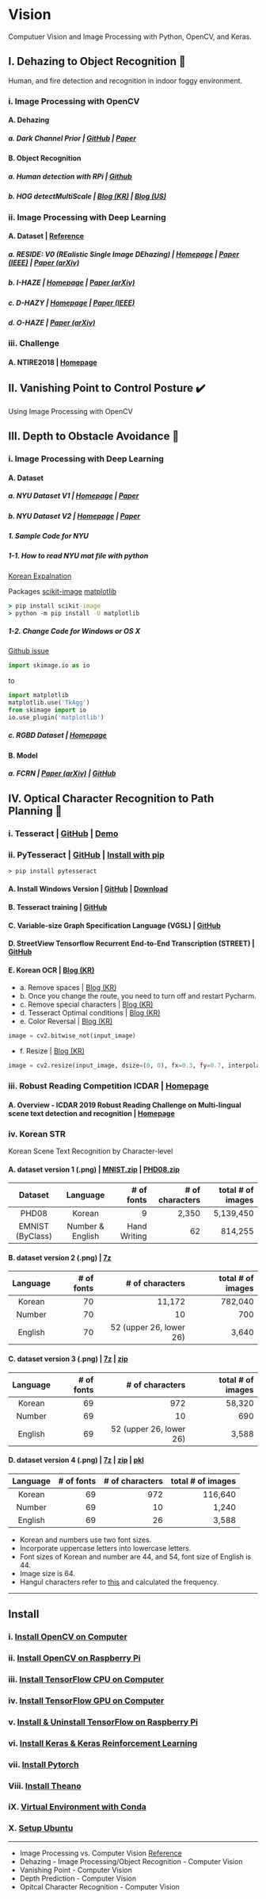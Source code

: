 # Vision
Computuer Vision and Image Processing with Python, OpenCV, and Keras.

## I. Dehazing to Object Recognition :construction:
Human, and fire detection and recognition in indoor foggy environment.

### i. Image Processing with OpenCV
#### A. Dehazing
##### a. Dark Channel Prior | [GitHub](https://github.com/anhenghuang/dehaze) | [Paper](http://www.robots.ox.ac.uk/~vgg/rg/papers/hazeremoval.pdf)

#### B. Object Recognition
##### a. Human detection with RPi | [Github](https://github.com/OmalPerera/Human-detection-system-with-raspberry-Pi/blob/master/pi_surveillance.py)
##### b. HOG detectMultiScale | [Blog (KR)](http://hamait.tistory.com/509) | [Blog (US)](https://www.pyimagesearch.com/2015/11/16/hog-detectmultiscale-parameters-explained/)

### ii. Image Processing with Deep Learning
#### A. Dataset | [Reference](https://www.researchgate.net/post/Is_there_exists_any_haze_fog_dust_smog_removal_images_data-set_with_ground_truth_images)
##### a. RESIDE: V0 (REalistic Single Image DEhazing) | [Homepage](https://sites.google.com/view/reside-dehaze-datasets/reside-v0) | [Paper (IEEE)](https://ieeexplore.ieee.org/stamp/stamp.jsp?arnumber=8451944) | [Paper (arXiv)](https://arxiv.org/pdf/1712.04143.pdf)
##### b. I-HAZE | [Homepage](http://www.vision.ee.ethz.ch/ntire18/i-haze/) | [Paper (arXiv)](https://arxiv.org/abs/1804.05091)
##### c. D-HAZY | [Homepage](http://www.meo.etc.upt.ro/AncutiProjectPages/D_Hazzy_ICIP2016/) | [Paper (IEEE)](https://ieeexplore.ieee.org/document/7532754)
##### d. O-HAZE | [Paper (arXiv)](https://arxiv.org/abs/1804.05101)

### iii. Challenge
#### A. NTIRE2018 | [Homepage](http://www.vision.ee.ethz.ch/ntire18/)

## II. Vanishing Point to Control Posture :heavy_check_mark:
Using Image Processing with OpenCV

## III. Depth to Obstacle Avoidance :construction:
### i. Image Processing with Deep Learning
#### A. Dataset

##### a. NYU Dataset V1 | [Homepage](https://cs.nyu.edu/~silberman/datasets/nyu_depth_v1.html) | [Paper](https://cs.nyu.edu/~silberman/papers/indoor_seg_struct_light.pdf)
##### b. NYU Dataset V2 | [Homepage](https://cs.nyu.edu/~silberman/datasets/nyu_depth_v2.html) | [Paper](https://cs.nyu.edu/~silberman/papers/indoor_seg_support.pdf)

##### 1. Sample Code for NYU
##### 1-1. How to read NYU mat file with python
[Korean Expalnation](https://ddokkddokk.tistory.com/21)

Packages [scikit-image](http://scikit-image.org/docs/dev/install.html) [matplotlib](https://matplotlib.org/users/installing.html)
```cmd
> pip install scikit-image
> python -m pip install -U matplotlib
```

##### 1-2. Change Code for Windows or OS X
[Github issue](https://github.com/scikit-image/scikit-image/issues/2595)
```python
import skimage.io as io
```
to 
```python
import matplotlib
matplotlib.use('TkAgg')
from skimage import io
io.use_plugin('matplotlib')
```

##### c. RGBD Dataset | [Homepage](http://www.open3d.org/docs/tutorial/Basic/rgbd_images/index.html#)

#### B. Model
##### a. FCRN | [Paper (arXiv)](https://arxiv.org/abs/1606.00373) | [GitHub](https://github.com/iro-cp/FCRN-DepthPrediction)

## IV. Optical Character Recognition to Path Planning :construction:
### i. Tesseract | [GitHub](https://github.com/tesseract-ocr/tesseract) | [Demo](http://tesseract.projectnaptha.com/)

### ii. PyTesseract | [GitHub](https://github.com/madmaze/pytesseract) | [Install with pip](https://pypi.org/project/pytesseract/)
```cmd
> pip install pytesseract
```

#### A. Install Windows Version | [GitHub](https://github.com/tesseract-ocr/tesseract/wiki#windows) | [Download](https://github.com/UB-Mannheim/tesseract/wiki)
#### B. Tesseract training | [GitHub](https://github.com/tesseract-ocr/tesseract/wiki/TrainingTesseract-4.00)
#### C. Variable-size Graph Specification Language (VGSL) | [GitHub](https://github.com/tesseract-ocr/tesseract/wiki/VGSLSpecs)
#### D. StreetView Tensorflow Recurrent End-to-End Transcription (STREET) | [GitHub](https://github.com/tensorflow/models/tree/master/research/street)
#### E. Korean OCR | [Blog (KR)](https://m.blog.naver.com/samsjang/220694855018)
- a. Remove spaces | [Blog (KR)](https://hashcode.co.kr/questions/692/%EC%8A%A4%ED%8A%B8%EB%A7%81%EC%97%90-%EB%AA%A8%EB%93%A0-%EA%B3%B5%EB%B0%B1-%EB%AC%B8%EC%9E%90%EB%A5%BC-%EC%A0%9C%EA%B1%B0%ED%95%98%EA%B3%A0-%EC%8B%B6%EC%9D%80%EB%8D%B0-%EC%95%9E-%EB%92%A4-%EA%B3%B5%EB%B0%B1%EB%A7%8C-%EC%A0%9C%EA%B1%B0%EB%90%A9%EB%8B%88%EB%8B%A4)
- b. Once you change the route, you need to turn off and restart Pycharm.
- c. Remove special characters | [Blog (KR)](https://niceman.tistory.com/156)
- d. Tesseract Optimal conditions | [Blog (KR)](https://creaby.tistory.com/17)
- e. Color Reversal | [Blog (KR)](https://076923.github.io/posts/Python-opencv-11/)
```Python
image = cv2.bitwise_not(input_image)
```
- f. Resize | [Blog (KR)](https://076923.github.io/posts/Python-opencv-8/)
```Python
image = cv2.resize(input_image, dsize=(0, 0), fx=0.3, fy=0.7, interpolation=cv2.INTER_LINEAR)
```

### iii. Robust Reading Competition ICDAR | [Homepage](https://rrc.cvc.uab.es/)

#### A. Overview - ICDAR 2019 Robust Reading Challenge on Multi-lingual scene text detection and recognition | [Homepage](https://rrc.cvc.uab.es/?ch=15)

### iv. Korean STR
Korean Scene Text Recognition by Character-level

#### A. dataset version 1 (.png) | [MNIST.zip](https://drive.google.com/file/d/1c7dlim-q_G_6XMPkZOhMPA474EHmkdx7/view?usp=sharing) | [PHD08.zip](https://drive.google.com/file/d/1jrAc5lqw-Nd0zfxS5tiY1E-mL3skty_N/view?usp=sharing)

|<center>Dataset</center>|<center>Language</center>|# of fonts|# of characters|total # of images|
|----------|----------|----------:|----------:|----------:|
|<center>PHD08</center>|<center>Korean</center>|9|2,350|5,139,450|
|<center>EMNIST (ByClass)</center>|<center>Number & English</center>|Hand Writing|62|814,255|

#### B. dataset version 2 (.png) | [7z](https://drive.google.com/file/d/1zmSysfB6BLwBfTDCh84coSxEhEqq2Ung/view?usp=sharing)

|<center>Language</center>|# of fonts|# of characters|total # of images|
|----------|----------:|----------:|----------:|
|<center>Korean</center>|70|11,172|782,040|
|<center>Number</center>|70|10|700|
|<center>English</center>|70|52 (upper 26, lower 26)|3,640|

#### C. dataset version 3 (.png) | [7z](https://drive.google.com/file/d/1mAXFEmYup06cBFohwEprvt1gLIRkCA7R/view?usp=sharing) | [zip](https://drive.google.com/file/d/1XVv-L0oR-xAQjs22f0lL2wZDwyY0RnDv/view?usp=sharing)

|<center>Language</center>|# of fonts|# of characters|total # of images|
|----------|----------:|----------:|----------:|
|<center>Korean</center>|69|972|58,320|
|<center>Number</center>|69|10|690|
|<center>English</center>|69|52 (upper 26, lower 26)|3,588|

#### D. dataset version 4 (.png) | [7z](https://drive.google.com/file/d/1vQPIzj3Yuw4acuhzhdOV7c3z_ZQ5U0_q/view?usp=sharing) | [zip](https://drive.google.com/file/d/1wkYzcCbIYVmw2b4qdzDpQr0FBwVpMt78/view?usp=sharing) | [pkl](https://drive.google.com/file/d/1tHITLOsm3o27qUrz2CPUon1WTwhdFNGN/view?usp=sharing)

|<center>Language</center>|# of fonts|# of characters|total # of images|
|----------|----------:|----------:|----------:|
|<center>Korean</center>|69|972|116,640|
|<center>Number</center>|69|10|1,240|
|<center>English</center>|69|26|3,588|
- Korean and numbers use two font sizes.
- Incorporate uppercase letters into lowercase letters.
- Font sizes of Korean and number are 44, and 54, font size of English is 44.
- Image size is 64.
- Hangul characters refer to [this](https://drive.google.com/file/d/156bFGx1A4XjAvv5zSGpw5MkCckUx7LaB/view?usp=sharing) and calculated the frequency.

----------
## Install
### i.    [Install OpenCV on Computer](https://github.com/inyong37/Vision/blob/master/Install/OpenCV-Computer.md)
### ii.   [Install OpenCV on Raspberry Pi](https://github.com/inyong37/Vision/blob/master/Install/OpenCV-RaspberryPi.md)
### iii.  [Install TensorFlow CPU on Computer](https://github.com/inyong37/Vision/blob/master/Install/TensorFlow-Computer-CPU.md)
### iv.   [Install TensorFlow GPU on Computer](https://github.com/inyong37/Vision/blob/master/Install/TensorFlow-Computer-GPU.md)
### v.    [Install & Uninstall TensorFlow on Raspberry Pi](https://github.com/inyong37/Vision/blob/master/Install/TensorFlow-RaspberryPi.md)
### vi.   [Install Keras & Keras Reinforcement Learning](https://github.com/inyong37/Vision/blob/master/Install/Keras.md)
### vii. [Install Pytorch](https://github.com/inyong37/Vision/blob/master/Install/Pytorch.md)
### Viii. [Install Theano](https://github.com/inyong37/Vision/blob/master/Install/Theano.md)
### iX. [Virtual Environment with Conda](https://github.com/inyong37/Vision/blob/master/Install/Virtual-Environment-conda.md)
### X. [Setup Ubuntu](https://github.com/inyong37/Vision/blob/master/Install/Ubuntu.md)
----------
- Image Processing vs. Computer Vision [Reference](https://iskim3068.tistory.com/1)
- Dehazing - Image Processing/Object Recognition - Computer Vision
- Vanishing Point - Computer Vision
- Depth Prediction - Computer Vision
- Opitcal Character Recognition - Computer Vision
